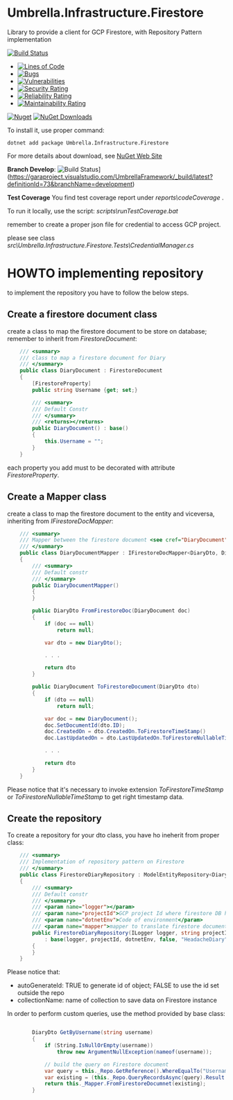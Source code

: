 # Umbrella.Infrastructure.Firestore
Library to provide a client for GCP Firestore, with Repository Pattern implementation


[![Build Status](https://garaproject.visualstudio.com/UmbrellaFramework/_apis/build/status/Umbrella.Infrastructure.FileStorage?branchName=main)](https://garaproject.visualstudio.com/UmbrellaFramework/_build/latest?definitionId=81&branchName=main)

- [![Lines of Code](https://sonarcloud.io/api/project_badges/measure?project=Umbrella.Infrastructure.Firestore&metric=ncloc)](https://sonarcloud.io/summary/new_code?id=Umbrella.Infrastructure.Firestore)
- [![Bugs](https://sonarcloud.io/api/project_badges/measure?project=Umbrella.Infrastructure.Firestore&metric=bugs)](https://sonarcloud.io/summary/new_code?id=Umbrella.Infrastructure.Firestore)
- [![Vulnerabilities](https://sonarcloud.io/api/project_badges/measure?project=Umbrella.Infrastructure.Firestore&metric=vulnerabilities)](https://sonarcloud.io/summary/new_code?id=Umbrella.Infrastructure.Firestore)
- [![Security Rating](https://sonarcloud.io/api/project_badges/measure?project=Umbrella.Infrastructure.Firestore&metric=security_rating)](https://sonarcloud.io/summary/new_code?id=Umbrella.Infrastructure.Firestore)
- [![Reliability Rating](https://sonarcloud.io/api/project_badges/measure?project=Umbrella.Infrastructure.Firestore&metric=reliability_rating)](https://sonarcloud.io/summary/new_code?id=Umbrella.Infrastructure.Firestore)
- [![Maintainability Rating](https://sonarcloud.io/api/project_badges/measure?project=Umbrella.Infrastructure.Firestore&metric=sqale_rating)](https://sonarcloud.io/summary/new_code?id=Umbrella.Infrastructure.Firestore)

[![Nuget](https://img.shields.io/nuget/v/Umbrella.Infrastructure.Firestore.svg?style=plastic)](https://www.nuget.org/packages/Umbrella.Infrastructure.Firestore/)
[![NuGet Downloads](https://img.shields.io/nuget/dt/Umbrella.Infrastructure.Firestore.svg)](https://www.nuget.org/packages/Umbrella.Infrastructure.Firestore/)


To install it, use proper command:

```
dotnet add package Umbrella.Infrastructure.Firestore 
```

For more details about download, see [NuGet Web Site](https://www.nuget.org/packages/Umbrella.Infrastructure.Firestore/)

<b>Branch Develop</b>: ![Build Status](https://garaproject.visualstudio.com/UmbrellaFramework/_apis/build/status/Umbrella.Infrastructure.Firestore?branchName=development)](https://garaproject.visualstudio.com/UmbrellaFramework/_build/latest?definitionId=73&branchName=development)

<b>Test Coverage</b>
You find test coverage report under _reports\codeCoverage_ .

To run it locally, use the script: _scripts\runTestCoverage.bat_

remember to create a proper json file for credential to access GCP project.

please see class _src\Umbrella.Infrastructure.Firestore.Tests\CredentialManager.cs_

# HOWTO implementing repository
to implement the repository you have to follow the below steps.

## Create a firestore document class
create a class to map the firestore document to be store on database; remember to inherit from _FirestoreDocument_:

```c#
    /// <summary>
    /// class to map a firestore document for Diary
    /// </summary>
    public class DiaryDocument : FirestoreDocument
    {
        [FirestoreProperty]
        public string Username {get; set;}

        /// <summary>
        /// Default Constr
        /// </summary>
        /// <returns></returns>
        public DiaryDocument() : base()
        {
            this.Username = "";
        }
    }
```

each property you add must to be decorated with attribute _FirestoreProperty_.

## Create a Mapper class

create a class to map the firestore document to the entity and viceversa, inheriting from _IFirestoreDocMapper_:

```c#
    /// <summary>
    /// Mapper between the firestore document <see cref="DiaryDocument"/> and you domain entity or Dto <see cref="DiaryDto"/> 
    /// </summary>
    public class DiaryDocumentMapper : IFirestoreDocMapper<DiaryDto, DiaryDocument>
    {
        /// <summary>
        /// Default constr
        /// </summary>
        public DiaryDocumentMapper()
        {
        }

        public DiaryDto FromFirestoreDoc(DiaryDocument doc)
        {
            if (doc == null)
                return null;

            var dto = new DiaryDto();

            . . .

            return dto
        }

        public DiaryDocument ToFirestoreDocument(DiaryDto dto)
        {
            if (dto == null)
                return null;

            var doc = new DiaryDocument();
            doc.SetDocumentId(dto.ID);
            doc.CreatedOn = dto.CreatedOn.ToFirestoreTimeStamp()
            doc.LastUpdatedOn = dto.LastUpdatedOn.ToFirestoreNullableTimeStamp();

            . . .

            return dto
        }
    }
```

Please notice that it's necessary to invoke extension _ToFirestoreTimeStamp_ or _ToFirestoreNullableTimeStamp_ to get right timestamp data.

## Create the repository

To create a repository for your dto class, you have ho ineherit from proper class:

```c#
    /// <summary>
    /// Implementation of repository pattern on Firestore
    /// </summary>
    public class FirestoreDiaryRepository : ModelEntityRepository<DiaryDto, DiaryDocument>
    {
        /// <summary>
        /// Default constr
        /// </summary>
        /// <param name="logger"></param>
        /// <param name="projectId">GCP project Id where firestore DB has been provisioned</param>
        /// <param name="dotnetEnv">Code of environment</param>
        /// <param name="mapper">mapper to translate firestore document to DTO and viceversa</param>
        public FirestoreDiaryRepository(ILogger logger, string projectId, string dotnetEnv, IFirestoreDocMapper<DiaryDto, DiaryDocument> mapper) 
            : base(logger, projectId, dotnetEnv, false, "HeadacheDiary", mapper)
        {
        }
    }
```

Please notice that:

- autoGenerateId: TRUE to generate id of object; FALSE to use the id set outside the repo
- collectionName: name of collection to save data on Firestore instance

In order to perform custom queries, use the method provided by base class:

```c#

        DiaryDto GetByUsername(string username)
        {
            if (String.IsNullOrEmpty(username))
                throw new ArgumentNullException(nameof(username));

            // build the query on Firestore document
            var query = this._Repo.GetReference().WhereEqualTo("Username", username);
            var existing = (this._Repo.QueryRecordsAsync(query).Result as List<DiaryDocument>).FirstOrDefault();
            return this._Mapper.FromFirestoreDocumnet(existing);
        }

```